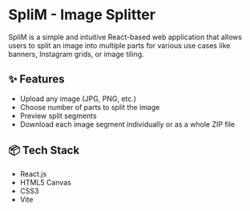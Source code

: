 # SpliM - Image Splitter

SpliM is a simple and intuitive React-based web application that allows users to split an image into multiple parts for various use cases like banners, Instagram grids, or image tiling.

## ✨ Features

-  Upload any image (JPG, PNG, etc.)
-  Choose number of parts to split the image
-  Preview split segments
-  Download each image segment individually or as a whole ZIP file

## 📦 Tech Stack

-  React.js
-  HTML5 Canvas
-  CSS3
-  Vite


